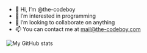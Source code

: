 - 👋 Hi, I’m @the-codeboy
- 👀 I’m interested in programming
- 💞️ I’m looking to collaborate on anything
- 📫 You can contact me at mail@the-codeboy.com


![My GitHub stats](https://github-readme-stats.vercel.app/api?username=the-codeboy&show_icons=true&theme=radical)
